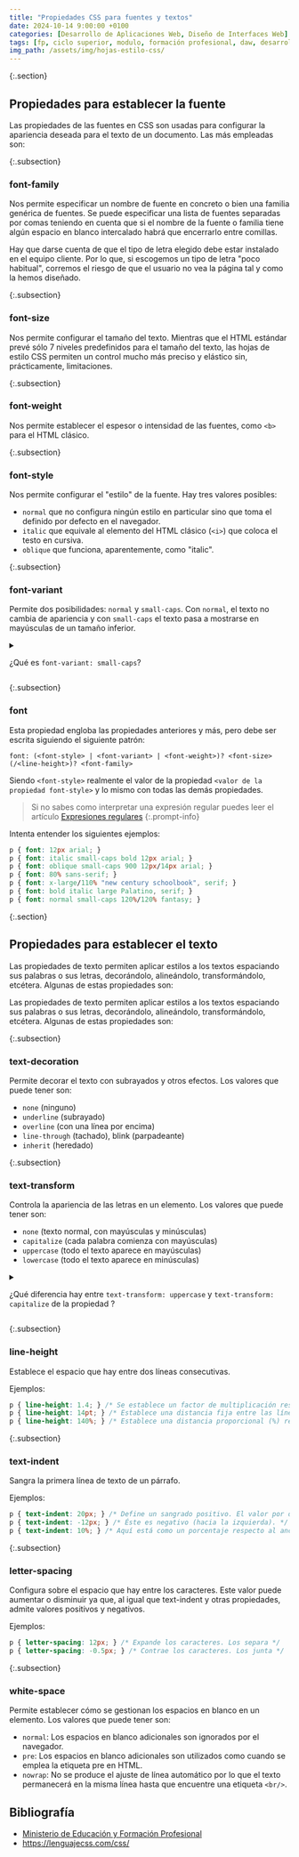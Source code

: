 ```yaml
---
title: "Propiedades CSS para fuentes y textos"
date: 2024-10-14 9:00:00 +0100
categories: [Desarrollo de Aplicaciones Web, Diseño de Interfaces Web]
tags: [fp, ciclo superior, modulo, formación profesional, daw, desarrollo de aplicaciones web, diseño de interfaces web, diw]
img_path: /assets/img/hojas-estilo-css/
---
```


{:.section}
## Propiedades para establecer la fuente

Las propiedades de las fuentes en CSS son usadas para configurar la apariencia deseada para el texto de un documento. Las más empleadas son:

{:.subsection}
### font-family

Nos permite especificar un nombre de fuente en concreto o bien una familia genérica de fuentes. Se puede especificar una lista de fuentes separadas por comas teniendo en cuenta que si el nombre de la fuente o familia tiene algún espacio en blanco intercalado habrá que encerrarlo entre comillas.

Hay que darse cuenta de que el tipo de letra elegido debe estar instalado en el equipo cliente. Por lo que, si escogemos un tipo de letra "poco habitual", corremos el riesgo de que el usuario no vea la página tal y como la hemos diseñado.

{:.subsection}
### font-size

Nos permite configurar el tamaño del texto. Mientras que el HTML estándar prevé sólo 7 niveles predefinidos para el tamaño del texto, las hojas de estilo CSS permiten un control mucho más preciso y elástico sin, prácticamente, limitaciones.

{:.subsection}
### font-weight

Nos permite establecer el espesor o intensidad de las fuentes, como `<b>` para el HTML clásico.

{:.subsection}
### font-style

Nos permite configurar el "estilo" de la fuente. Hay tres valores posibles:

- `normal` que no configura ningún estilo en particular sino que toma el definido por defecto en el navegador.
- `italic` que equivale al elemento del HTML clásico (`<i>`) que coloca el testo en cursiva.
- `oblique` que funciona, aparentemente, como "italic".

{:.subsection}
### font-variant

Permite dos posibilidades: `normal` y `small-caps`. Con `normal`, el texto no cambia de apariencia y con `small-caps` el texto pasa a mostrarse en mayúsculas de un tamaño inferior.

<details class="card mb-2">
  <summary class="card-header question" markdown="1">

¿Qué es `font-variant: small-caps`?

  </summary>
  <div class="card-body" markdown="1">

Puedes verlo en [aquí](https://www.w3schools.com/cssref/tryit.php?filename=trycss_font-variant).

<!-- Comentario para que no se descuajeringue la cosa -->
  </div>
</details>

{:.subsection}
### font

Esta propiedad engloba las propiedades anteriores y más, pero debe ser escrita siguiendo el siguiente patrón:

```plaintext
font: (<font-style> | <font-variant> | <font-weight>)? <font-size>(/<line-height>)? <font-family>
```

Siendo `<font-style>` realmente el valor de la propiedad `<valor de la propiedad font-style>` y lo mismo con todas las demás propiedades.

> Si no sabes como interpretar una expresión regular puedes leer el artículo [Expresiones regulares](https://marcosruiz.github.io/posts/expresiones-regulares/)
{:.prompt-info}

Intenta entender los siguientes ejemplos:

```css
p { font: 12px arial; }
p { font: italic small-caps bold 12px arial; }
p { font: oblique small-caps 900 12px/14px arial; }
p { font: 80% sans-serif; }
p { font: x-large/110% "new century schoolbook", serif; }
p { font: bold italic large Palatino, serif; }
p { font: normal small-caps 120%/120% fantasy; }
```

{:.section}
## Propiedades para establecer el texto

Las propiedades de texto permiten aplicar estilos a los textos espaciando sus palabras o sus letras, decorándolo, alineándolo, transformándolo, etcétera. Algunas de estas propiedades son:

Las propiedades de texto permiten aplicar estilos a los textos espaciando sus palabras o sus letras, decorándolo, alineándolo, transformándolo, etcétera. Algunas de estas propiedades son:

{:.subsection}
### text-decoration

Permite decorar el texto con subrayados y otros efectos. Los valores que puede tener son:

- `none` (ninguno)
- `underline` (subrayado)
- `overline` (con una línea por encima)
- `line-through` (tachado), blink (parpadeante)
- `inherit` (heredado)

{:.subsection}
### text-transform

Controla la apariencia de las letras en un elemento. Los valores que puede tener son:

- `none` (texto normal, con mayúsculas y minúsculas)
- `capitalize` (cada palabra comienza con mayúsculas)
- `uppercase` (todo el texto aparece en mayúsculas)
- `lowercase` (todo el texto aparece en minúsculas)

<details class="card mb-2">
  <summary class="card-header question" markdown="1">

¿Qué diferencia hay entre `text-transform: uppercase` y `text-transform: capitalize` de la propiedad ?

  </summary>
  <div class="card-body" markdown="1">

- `uppercase` para convertir textos a mayúsculas.
- `lowercase` para convertir textos a minúsculas.
- `capitalize` poner sólo la primera letra en mayúscula.

<!-- Comentario para que no se descuajeringue la cosa -->
  </div>
</details>

{:.subsection}
### line-height

Establece el espacio que hay entre dos líneas consecutivas.

Ejemplos:

```css
p { line-height: 1.4; } /* Se establece un factor de multiplicación respecto al tamaño font-size */
p { line-height: 14pt; } /* Establece una distancia fija entre las líneas de 14 puntos */
p { line-height: 140%; } /* Establece una distancia proporcional (%) respecto a font-size */
```

{:.subsection}
### text-indent

Sangra la primera línea de texto de un párrafo.

Ejemplos:

```css
p { text-indent: 20px; } /* Define un sangrado positivo. El valor por defecto es 0. */
p { text-indent: -12px; } /* Éste es negativo (hacia la izquierda). */
p { text-indent: 10%; } /* Aquí está como un porcentaje respecto al ancho del elemento padre. */
```

{:.subsection}
### letter-spacing

Configura sobre el espacio que hay entre los caracteres. Este valor puede aumentar o disminuir ya que, al igual que text-indent y otras propiedades, admite valores positivos y negativos.

Ejemplos:

```css
p { letter-spacing: 12px; } /* Expande los caracteres. Los separa */
p { letter-spacing: -0.5px; } /* Contrae los caracteres. Los junta */
```

{:.subsection}
### white-space

Permite establecer cómo se gestionan los espacios en blanco en un elemento. Los valores que puede tener son:

- `normal`: Los espacios en blanco adicionales son ignorados por el navegador.
- `pre`: Los espacios en blanco adicionales son utilizados como cuando se emplea la etiqueta pre en HTML.
- `nowrap`: No se produce el ajuste de línea automático por lo que el texto permanecerá en la misma línea hasta que encuentre una etiqueta `<br/>`.

## Bibliografía

- [Ministerio de Educación y Formación Profesional](https://www.educacionyfp.gob.es/portada.html)
- <https://lenguajecss.com/css/>
